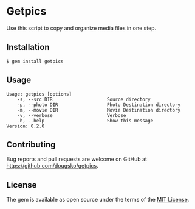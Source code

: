 # Getpics

Use this script to copy and organize media files in one step.

## Installation

    $ gem install getpics

## Usage

    Usage: getpics [options]
        -s, --src DIR                    Source directory
        -p, --photo DIR                  Photo Destination directory
        -m, --movie DIR                  Movie Destination directory
        -v, --verbose                    Verbose
        -h, --help                       Show this message
    Version: 0.2.0

## Contributing

Bug reports and pull requests are welcome on GitHub at https://github.com/dougsko/getpics.

## License

The gem is available as open source under the terms of the [MIT License](http://opensource.org/licenses/MIT).

